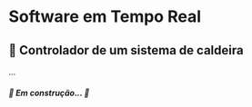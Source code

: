 # Software em Tempo Real
## 📘 Controlador de um sistema de caldeira
...
##### 🚧  Em construção...  🚧